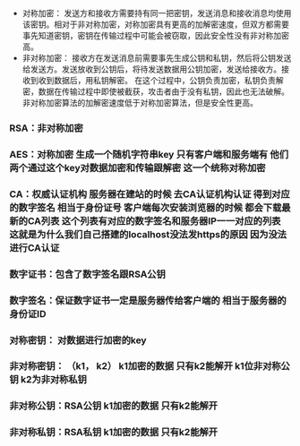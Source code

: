 + 对称加密：
发送方和接收方需要持有同一把密钥，发送消息和接收消息均使用该密钥。相对于非对称加密，对称加密具有更高的加解密速度，但双方都需要事先知道密钥，密钥在传输过程中可能会被窃取，因此安全性没有非对称加密高。
+ 非对称加密：
接收方在发送消息前需要事先生成公钥和私钥，然后将公钥发送给发送方。发送放收到公钥后，将待发送数据用公钥加密，发送给接收方。接收到收到数据后，用私钥解密。 在这个过程中，公钥负责加密，私钥负责解密，数据在传输过程中即使被截获，攻击者由于没有私钥，因此也无法破解。 非对称加密算法的加解密速度低于对称加密算法，但是安全性更高。

### RSA：非对称加密
### AES：对称加密 生成一个随机字符串key 只有客户端和服务端有 他们两个通过这个key对数据加密和传输跟解密 这一个统称对称加密
### CA：权威认证机构 服务器在建站的时候 去CA认证机构认证 得到对应的数字签名 相当于身份证号 客户端每次安装浏览器的时候 都会下载最新的CA列表 这个列表有对应的数字签名和服务器IP一一对应的列表 这就是为什么我们自己搭建的localhost没法发https的原因 因为没法进行CA认证
### 数字证书：包含了数字签名跟RSA公钥
### 数字签名：保证数字证书一定是服务器传给客户端的 相当于服务器的身份证ID
### 对称密钥： 对数据进行加密的key
### 非对称密钥： （k1， k2） k1加密的数据 只有k2能解开 k1位非对称公钥 k2为非对称私钥
### 非对称公钥：RSA公钥 k1加密的数据 只有k2能解开
### 非对称私钥：RSA私钥 k1加密的数据 只有k2能解开